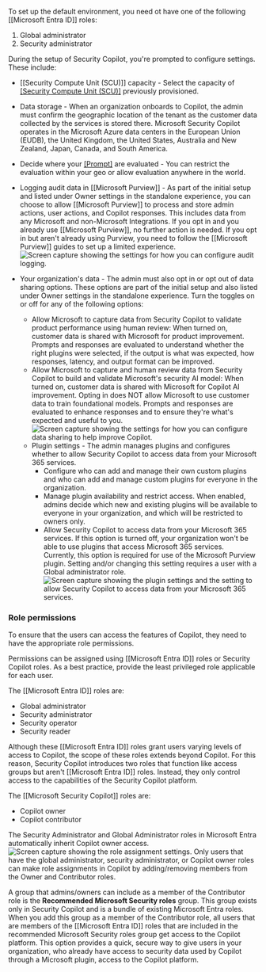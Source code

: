 To set up the default environment, you need ot have one of the following [[Microsoft Entra ID]] roles:
1. Global administrator
2. Security administrator

During the setup of Security Copilot, you're prompted to configure settings. These include:

- [[Security Compute Unit (SCU)]] capacity - Select the capacity of [[Security Compute Unit (SCU)]](s) previously provisioned.
    
- Data storage - When an organization onboards to Copilot, the admin must confirm the geographic location of the tenant as the customer data collected by the services is stored there. Microsoft Security Copilot operates in the Microsoft Azure data centers in the European Union (EUDB), the United Kingdom, the United States, Australia and New Zealand, Japan, Canada, and South America.
    
- Decide where your [[Prompt]](s) are evaluated - You can restrict the evaluation within your geo or allow evaluation anywhere in the world.
    
- Logging audit data in [[Microsoft Purview]] - As part of the initial setup and listed under Owner settings in the standalone experience, you can choose to allow [[Microsoft Purview]] to process and store admin actions, user actions, and Copilot responses. This includes data from any Microsoft and non-Microsoft Integrations. If you opt in and you already use [[Microsoft Purview]], no further action is needed. If you opt in but aren't already using Purview, you need to follow the [[Microsoft Purview]] guides to set up a limited experience.![Screen capture showing the settings for how you can configure audit logging.](https://learn.microsoft.com/en-us/training/wwl-sci/security-copilot-getting-started/media/owner-settings-logging-audit-data.png)
- Your organization's data - The admin must also opt in or opt out of data sharing options. These options are part of the initial setup and also listed under Owner settings in the standalone experience. Turn the toggles on or off for any of the following options:
	- Allow Microsoft to capture data from Security Copilot to validate product performance using human review: When turned on, customer data is shared with Microsoft for product improvement. Prompts and responses are evaluated to understand whether the right plugins were selected, if the output is what was expected, how responses, latency, and output format can be improved.
	- Allow Microsoft to capture and human review data from Security Copilot to build and validate Microsoft's security AI model: When turned on, customer data is shared with Microsoft for Copilot AI improvement. Opting in does NOT allow Microsoft to use customer data to train foundational models. Prompts and responses are evaluated to enhance responses and to ensure they're what's expected and useful to you.![Screen capture showing the settings for how you can configure data sharing to help improve Copilot.](https://learn.microsoft.com/en-us/training/wwl-sci/security-copilot-getting-started/media/help-improve-copilot.png)
	- Plugin settings - The admin manages plugins and configures whether to allow Security Copilot to access data from your Microsoft 365 services.
		- Configure who can add and manage their own custom plugins and who can add and manage custom plugins for everyone in the organization.
		- Manage plugin availability and restrict access. When enabled, admins decide which new and existing plugins will be available to everyone in your organization, and which will be restricted to owners only.
		- Allow Security Copilot to access data from your Microsoft 365 services. If this option is turned off, your organization won't be able to use plugins that access Microsoft 365 services. Currently, this option is required for use of the Microsoft Purview plugin. Setting and/or changing this setting requires a user with a Global administrator role.![Screen capture showing the plugin settings and the setting to allow Security Copilot to access data from your Microsoft 365 services.](https://learn.microsoft.com/en-us/training/wwl-sci/security-copilot-getting-started/media/plugin-settings-no-restrictions.png)
### Role permissions
To ensure that the users can access the features of Copilot, they need to have the appropriate role permissions.

Permissions can be assigned using [[Microsoft Entra ID]] roles or Security Copilot roles. As a best practice, provide the least privileged role applicable for each user.

The [[Microsoft Entra ID]] roles are:
- Global administrator
- Security administrator
- Security operator
- Security reader

Although these [[Microsoft Entra ID]] roles grant users varying levels of access to Copilot, the scope of these roles extends beyond Copilot. For this reason, Security Copilot introduces two roles that function like access groups but aren't [[Microsoft Entra ID]] roles. Instead, they only control access to the capabilities of the Security Copilot platform.

The [[Microsoft Security Copilot]] roles are:
- Copilot owner
- Copilot contributor

The Security Administrator and Global Administrator roles in Microsoft Entra automatically inherit Copilot owner access.![Screen capture showing the role assignment settings.](https://learn.microsoft.com/en-us/training/wwl-sci/security-copilot-getting-started/media/role-assignments-new-edited.png)
Only users that have the global administrator, security administrator, or Copilot owner roles can make role assignments in Copilot by adding/removing members from the Owner and Contributor roles.

A group that admins/owners can include as a member of the Contributor role is the **Recommended Microsoft Security roles** group. This group exists only in Security Copilot and is a bundle of existing Microsoft Entra roles. When you add this group as a member of the Contributor role, all users that are members of the [[Microsoft Entra ID]] roles that are included in the recommended Microsoft Security roles group get access to the Copilot platform. This option provides a quick, secure way to give users in your organization, who already have access to security data used by Copilot through a Microsoft plugin, access to the Copilot platform.
